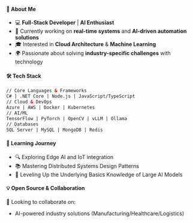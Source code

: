 #### 🚀 **About Me**
- 💻 **Full-Stack Developer** | **AI Enthusiast**  
- 🔭 Currently working on **real-time systems** and **AI-driven automation solutions**  
- 🎓 Interested in **Cloud Architecture** & **Machine Learning**  
- 🌍 Passionate about solving **industry-specific challenges** with technology  

#### 🛠 **Tech Stack**
```html
// Core Languages & Frameworks
C# | .NET Core | Node.js | JavaScript/TypeScript
// Cloud & DevOps
Azure | AWS | Docker | Kubernetes
// AI/ML
TensorFlow | PyTorch | OpenCV | vLLM | Ollama
// Databases
SQL Server | MySQL | MongoDB | Redis
```

#### 🌱 **Learning Journey**
- 🔍 Exploring Edge AI and IoT integration
- 📚 Mastering Distributed Systems Design Patterns
- 💪 Leveling Up the Underlying Basics Knowledge of Large AI Models


#### 💡 **Open Source & Collaboration**
🤝 Looking to collaborate on:
- AI-powered industry solutions (Manufacturing/Healthcare/Logistics)
